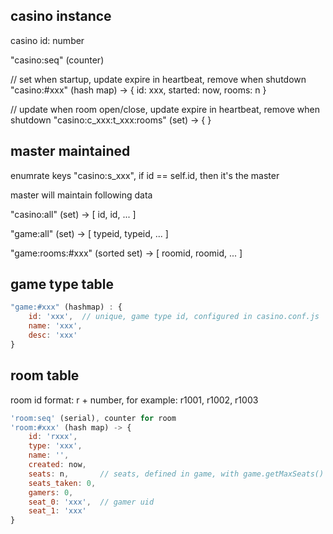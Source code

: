 ## casino instance ##

casino id: number

"casino:seq" (counter)

// set when startup, update expire in heartbeat, remove when shutdown
"casino:#xxx" (hash map) -> {
	id: xxx,
	started: now,
	rooms: n
}

// update when room open/close, update expire in heartbeat, remove when shutdown
"casino:c_xxx:t_xxx:rooms" (set) -> {
}

## master maintained ##

enumrate keys "casino:s_xxx", if id == self.id, then it's the master

master will maintain following data

"casino:all" (set) -> [ id, id, ... ]

"game:all" (set) -> [ typeid, typeid, ... ]

"game:rooms:#xxx" (sorted set) -> [ roomid, roomid, ... ]

## game type table ##

```javascript
"game:#xxx" (hashmap) : {
	id: 'xxx',	// unique, game type id, configured in casino.conf.js
	name: 'xxx',
	desc: 'xxx'
}
```

## room table ##

room id format: r + number, for example: r1001, r1002, r1003

```javascript
'room:seq' (serial), counter for room
'room:#xxx' (hash map) -> {
	id: 'rxxx',
	type: 'xxx',
	name: '',
	created: now,
	seats: n,		// seats, defined in game, with game.getMaxSeats()
	seats_taken: 0,
	gamers: 0,
	seat_0: 'xxx',	// gamer uid
	seat_1: 'xxx'
}
```

